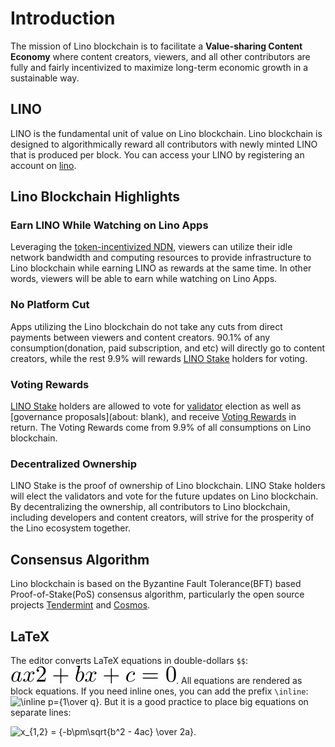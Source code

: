 # Introduction

The mission of Lino blockchain is to facilitate a **Value-sharing Content Economy** where content creators, viewers, and all other contributors are fully and fairly incentivized to maximize long-term economic growth in a sustainable way.

## LINO

LINO is the fundamental unit of value on Lino blockchain. Lino blockchain is designed to algorithmically reward all contributors with newly minted LINO that is produced per block. You can access your LINO by registering an account on [lino](../lino_wallet_faq/faq.html#what-are-validators-and-what-do-they-do).
## Lino Blockchain Highlights

### Earn LINO While Watching on Lino Apps

Leveraging the [token-incentivized NDN](../lino_wallet_faq/faq.html#what-are-validators-and-what-do-they-do), viewers can utilize their idle network bandwidth and computing resources to provide infrastructure to Lino blockchain while earning LINO as rewards at the same time. In other words, viewers will be able to earn while watching on Lino Apps.

### No Platform Cut

Apps utilizing the Lino blockchain do not take any cuts from direct payments between viewers and content creators. 90.1% of any consumption(donation, paid subscription, and etc) will directly go to content creators, while the rest 9.9% will rewards [LINO Stake](about:blank) holders for voting.

### Voting Rewards

[LINO Stake](about:blank) holders are allowed to vote for [validator](about:blank) election as well as [governance proposals](about: blank), and receive [Voting Rewards](about:blank) in return. The Voting Rewards come from 9.9% of all consumptions on Lino blockchain.

### Decentralized Ownership

LINO Stake is the proof of ownership of Lino blockchain. LINO Stake holders will elect the validators and vote for the future updates on Lino blockchain. By decentralizing the ownership, all contributors to Lino blockchain, including developers and content creators, will strive for the prosperity of the Lino ecosystem together.

## Consensus Algorithm

Lino blockchain is based on the Byzantine Fault Tolerance(BFT) based Proof-of-Stake(PoS) consensus algorithm, particularly the open source projects [Tendermint](https://tendermint.com/) and [Cosmos](https://cosmos.network/).


## LaTeX

The editor converts LaTeX equations in double-dollars `$$`: <img src="../.vuepress/public/latex1.svg" alt="ax2+bx+c=0" />. All equations are rendered as block equations. If you need inline ones, you can add the prefix `\inline`: <img src="https://tex.s2cms.ru/svg/%5Cinline%20p%3D%7B1%5Cover%20q%7D" alt="\inline p={1\over q}" />. But it is a good practice to place big equations on separate lines:

<img src="https://tex.s2cms.ru/svg/x_%7B1%2C2%7D%20%3D%20%7B-b%5Cpm%5Csqrt%7Bb%5E2%20-%204ac%7D%20%5Cover%202a%7D." alt="x_{1,2} = {-b\pm\sqrt{b^2 - 4ac} \over 2a}." />
